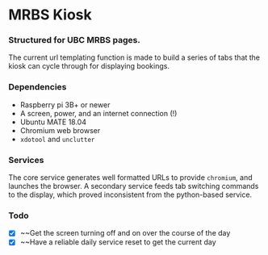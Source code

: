 # MRBS Kiosk

### Structured for UBC MRBS pages. 

The current url templating function is made to build a series of tabs that the kiosk can cycle through for displaying bookings.

### Dependencies

 - Raspberry pi 3B+ or newer
 - A screen, power, and an internet connection (!)
 - Ubuntu MATE 18.04
 - Chromium web browser
 - `xdotool` and `unclutter`

### Services

The core service generates well formatted URLs to provide `chromium`, and launches the browser. A secondary service feeds tab switching commands to the display, which proved inconsistent from the python-based service.

### Todo

 - [x] ~~Get the screen turning off and on over the course of the day
 - [x] ~~Have a reliable daily service reset to get the current day
